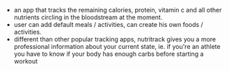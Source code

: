 - an app that tracks the remaining calories, protein, vitamin c and all other nutrients circling in the bloodstream at the moment.
- user can add default meals / activities, can create his own foods / activities.
- different than other popular tracking apps, nutritrack gives you a more professional information about your current state, ie. if you're an athlete you have to know if your body has enough carbs before starting a workout
